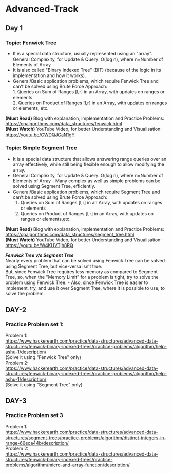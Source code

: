 # Advanced-Track
## Day 1
### Topic: Fenwick Tree  
* It is a special data structure, usually represented using an "array". General Complexity, for Update & Query: O(log n), where n=Number of Elements of Array   
* It is also called "Binary Indexed Tree" (BIT) (because of the logic in its implementation and how it works).   
* General/Basic application problems, which require Fenwick Tree and can’t be solved using  Brute Force Approach:  
       1. Queries on Sum of Ranges [l,r] in an Array, with updates on ranges or elements  
       2. Queries on Product of Ranges [l,r] in an Array, with updates on ranges or elements, etc. 


**(Must Read)** Blog with explanation, implementation and Practice Problems: <br/> https://cpalgorithms.com/data_structures/fenwick.html <br/> 
**(Must Watch)** YouTube Video, for better Understanding and Visualisation: <br/> https://youtu.be/CWDQJGaN1gY

### Topic: Simple Segment Tree  
* It is a special data structure that allows answering range queries over an array effectively,  while still being flexible enough to allow modifying the array. 
* General Complexity, for Update & Query: O(log n), where n=Number of Elements of Array  - Many complex as well as simple problems can be solved using Segment Tree, efficiently.
* General/Basic application problems, which require Segment Tree and can’t be solved using  Brute Force Approach:      
     1. Queries on Sum of Ranges [l,r] in an Array, with updates on ranges or elements  
     2. Queries on Product of Ranges [l,r] in an Array, with updates on ranges or elements,etc.  

**(Must Read)** Blog with explanation, implementation and Practice Problems:<br/> https://cpalgorithms.com/data_structures/segment_tree.html <br/>
**(Must Watch)** YouTube Video, for better Understanding and Visualisation: <br/> https://youtu.be/W4KUVTjh8RQ <br/>

***Fenwick Tree v/s Segment Tree***  
Nearly every problem that can be solved using Fenwick Tree can be solved using Segment Tree, but vice-versa isn’t true.  
But, since Fenwick Tree requires less memory as compared to Segment Tree, so, when the  "Memory Limit" for a problem is tight, try to solve the problem using Fenwick Tree. - Also, since Fenwick Tree is easier to implement, try, and use it over Segment Tree, where it is possible to use, to solve the problem.


## DAY-2
### Practice Problem set 1:  
Problem 1: <br/>https://www.hackerearth.com/practice/data-structures/advanced-data-structures/fenwick-binary-indexed-trees/practice-problems/algorithm/help-ashu-1/description/ <br/>(Solve it using "Fenwick Tree" only)  <br/> 
Problem 2: <br/> https://www.hackerearth.com/practice/data-structures/advanced-data-structures/fenwick-binary-indexed-trees/practice-problems/algorithm/help-ashu-1/description/ <br/>(Solve it using "Segment Tree" only) 

## DAY-3
### Practice Problem set 3
Problem 1: <br/>  https://www.hackerearth.com/practice/data-structures/advanced-data-structures/segment-trees/practice-problems/algorithm/distinct-integers-in-range-66eca44b/description/  <br/>
Problem 2: <br/> https://www.hackerearth.com/practice/data-structures/advanced-data-structures/fenwick-binary-indexed-trees/practice-problems/algorithm/micro-and-array-function/description/ <br/>

